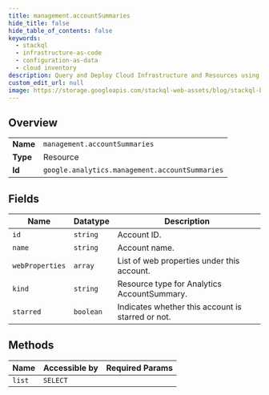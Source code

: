 ```yaml
---
title: management.accountSummaries
hide_title: false
hide_table_of_contents: false
keywords:
  - stackql
  - infrastructure-as-code
  - configuration-as-data
  - cloud inventory
description: Query and Deploy Cloud Infrastructure and Resources using SQL
custom_edit_url: null
image: https://storage.googleapis.com/stackql-web-assets/blog/stackql-blog-post-featured-image.png
---
```

  
    

## Overview
<table><tbody>
<tr><td><b>Name</b></td><td><code>management.accountSummaries</code></td></tr>
<tr><td><b>Type</b></td><td>Resource</td></tr>
<tr><td><b>Id</b></td><td><code>google.analytics.management.accountSummaries</code></td></tr>
</tbody></table>

## Fields
| Name | Datatype | Description |
| ---- | -------- | ----------- |
| `id` | `string` | Account ID. |
| `name` | `string` | Account name. |
| `webProperties` | `array` | List of web properties under this account. |
| `kind` | `string` | Resource type for Analytics AccountSummary. |
| `starred` | `boolean` | Indicates whether this account is starred or not. |
## Methods
| Name | Accessible by | Required Params |
| ---- | ------------- | --------------- |
| `list` | `SELECT` |  |
